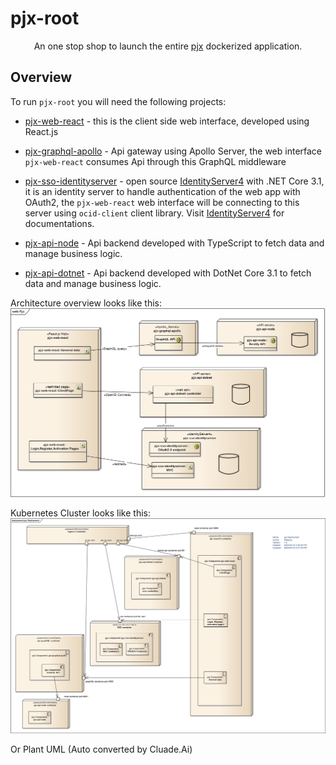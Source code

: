 # pjx-root

<p align="center">An one stop shop to launch the entire <a href='https://github.com/users/mikelau13/projects/1'>pjx</a> dockerized application.</p>

## Overview

To run `pjx-root` you will need the following projects:

- [pjx-web-react](https://github.com/mikelau13/pjx-web-react) - this is the client side web interface, developed using React.js

- [pjx-graphql-apollo](https://github.com/mikelau13/pjx-graphql-apollo) - Api gateway using Apollo Server, the web interface `pjx-web-react` consumes Api through this GraphQL middleware

- [pjx-sso-identityserver](https://github.com/mikelau13/pjx-sso-identityserver) - open source [IdentityServer4](https://github.com/IdentityServer/IdentityServer4) with .NET Core 3.1, it is an identity server to handle authentication of the web app with OAuth2, the `pjx-web-react` web interface will be connecting to this server using `ocid-client` client library.  Visit [IdentityServer4](https://identityserver4.readthedocs.io/en/latest/) for documentations.

- [pjx-api-node](https://github.com/mikelau13/pjx-api-node) - Api backend developed with TypeScript to fetch data and manage business logic.

- [pjx-api-dotnet](https://github.com/mikelau13/pjx-api-dotnet) - Api backend developed with DotNet Core 3.1 to fetch data and manage business logic.

Architecture overview looks like this: 
![pjx Architecture Overview](/images/pjx-overview.png)

Kubernetes Cluster looks like this: 
![pjx Kubernetes Deployment](/images/pjx-Deployment.png)


Or Plant UML (Auto converted by Cluade.Ai)
<div hidden>
```
@startuml pjx-overview

package "web Pjx" {
  component "pjx-web-react:\nGeneral data" as WebReactGeneral
  component "pjx-web-react:\nClientPage" as WebReactClient
  component "pjx-web-react:\nLogin,Register,Activation Pages" as WebReactLogin
}

package "Apollo_Server" as ApolloServer {
  component "GraphQL API" as GraphQLAPI
}

package "API server" as APIServerNode {
  component "pjx-api-node:\nRestify API" as RestifyAPI
  database "Database1" as DB1
}

package "API server" as APIServerDotnet {
  component "pjx-api-dotnet:\ncontroller" as DotnetController
  database "Database2" as DB2
}

package "Identity Server" as IdentityServer {
  component "pjx-sso-identityserver:\nOAuth2.0 endpoint" as OAuth
  component "pjx-sso-identityserver:\nMVC" as MVC
  database "Database3" as DB3
}

note top of ApolloServer : pjx-graphql-apollo
note top of APIServerNode : pjx-api-node
note top of APIServerDotnet : pjx-api-dotnet
note top of IdentityServer : pjx-sso-identityserver
note top of WebReactGeneral : React js Web
note left of WebReactClient : restricted pages

WebReactGeneral -right-> GraphQLAPI : "GraphQL query"
GraphQLAPI -right-> RestifyAPI : "request data"

WebReactClient -right-> DotnetController : "OpenID Connect"
DotnetController -down-> OAuth : "authorize"

WebReactLogin -right-> MVC : "redirect"

@enduml
```
</div>

![](/images/pjx-overview.svg)


## Installation

You will need to ensure you have [Docker](https://docs.docker.com/) installed on your machine.

- [Install Docker for Mac](https://docs.docker.com/docker-for-mac/install/)
- [Install Docker for Windows](https://docs.docker.com/docker-for-windows/)
- [Install Docker for Ubuntu](https://phoenixnap.com/kb/how-to-install-docker-on-ubuntu-18-04)

Clone [pjx-root](https://github.com/mikelau13/pjx-root) repo. The is to make this the parent directory for the pjx projects.


## How does it work?

Once you've cloned this repo you will see an empty folder `/projects`.

This folder contains other cloned github repos, where each repo represents a dockerized project. (ie. api, Apollo server, web client, etc). The contents of this folder are ignored by git, and should not be committed to version control - you download the repos and launch them, but not supposed to make or commit any changes inside `projects` folder.


## Helm Charts

```ps
helm install pjx-release helm-pjx/
```



## Running a solution

To run the `pjx` solution, clone all the required repos inside the `projects` folder, then run the `docker-compose up` on the root folder:

```bash
cd ./projects
git clone https://github.com/mikelau13/pjx-graphql-apollo.git
git clone https://github.com/mikelau13/pjx-api-node.git
git clone https://github.com/mikelau13/pjx-api-dotnet.git
git clone https://github.com/mikelau13/pjx-sso-identityserver.git
git clone https://github.com/mikelau13/pjx-web-react.git
docker-compose -f ../docker-compose.yml up
```

Execute this command to stop them:

```bash
$ docker-compose -f ../docker-compose.yml down
```

On development environment, you might want to first prune all containers to avoid any conflicts:

```bash
docker system prune
```

Then verify your containers are up and running:

```bash
$ docker ps
```

### Hosts and SSL

For localhost testing, you will need to set up the `hosts` file and trust the SSL certificate for your machine/web browsers, please follow the instructions on my other project [pjx-sso-identityserver](https://github.com/mikelau13/pjx-sso-identityserver).


### Using the web app

You can now visit `http://localhost:3000` to try the website, there are few sanity testing you can try:

- register a new account - verify if the web app `client side` is consuming the `Identity Server API`, with `SSL` and `CoRS` settings, properly or not
<br/><img src="/images/user_registration.png" alt="pjx user registration" style="max-width: 60%;" />

- activate your account - since this project is for demo purpose, you will not receive the activation email, instead, after registration, check the command logs to find the activation code to active your account 
<br/><img src="/images/account_registered.png" alt="pjx user registered" style="max-width: 60%;" />
<br/><img src="/images/account_validated.png" alt="pjx user validated" style="max-width: 60%;" />
- login
<br/><img src="/images/user_login.png" alt="pjx user login" style="max-width: 50%;" />

- on the site menu, visit the `/country/all` page - this will verify the connectivity with the .NET Core API, which will authenticate the connection with the Identity Server on the  `backend` side
- on the left/hamburger menu, visit the `/cities` page - it will verify the Apollo Server and the Restify API
- on the left/hamburger menu, visit the `Profile` page - it will verify the Identity Server MVC
- Calendar - CURD
<br/><img src="/images/calendar.png" alt="pjx calendar" style="max-width: 70%;" />
- Sign Out
<br/><img src="/images/user_signout.png" alt="pjx user signout" style="max-width: 50%;" />

- visit the GraphQL playground of the Apollo Server - http://localhost:4000
![pjx graphql playground](/images/apollo_query.png)
- try out the Swagger of the .NET Core API - http://localhost:6001/swagger/
![pjx api swagger](/images/api_swagger.png)
- try out the Swagger of the Identity Server - https://pjx-sso-identityserver/swagger
![pjx sso swagger](/images/identityserver_swagger.png)
- try out the responsive HTML design by changing the browser size
![pjx html responsive](/images/mobile_desktop.png)

